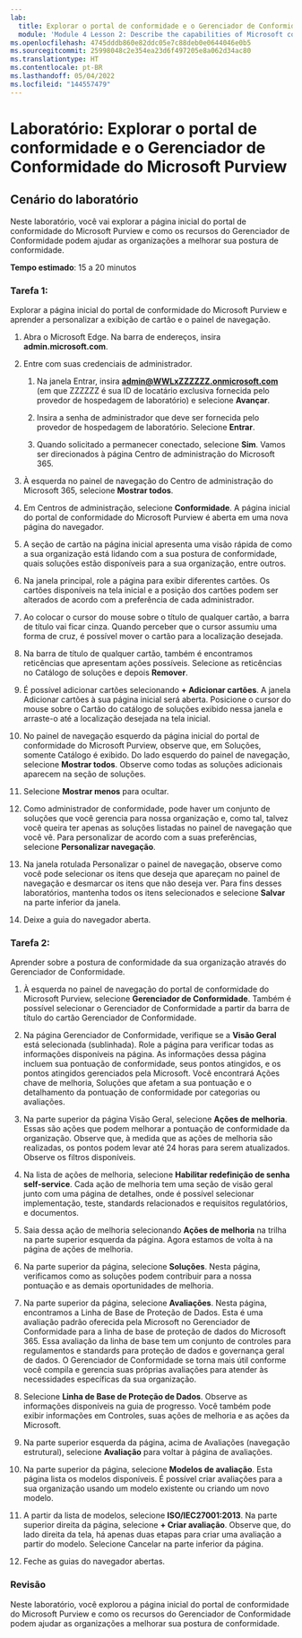 ```yaml
---
lab:
  title: Explorar o portal de conformidade e o Gerenciador de Conformidade do Microsoft Purview
  module: 'Module 4 Lesson 2: Describe the capabilities of Microsoft compliance solutions: Describe the compliance management capabilities of Microsoft Purview'
ms.openlocfilehash: 4745dddb860e82ddc05e7c88deb0e0644046e0b5
ms.sourcegitcommit: 25998048c2e354ea23d6f497205e8a062d34ac80
ms.translationtype: HT
ms.contentlocale: pt-BR
ms.lasthandoff: 05/04/2022
ms.locfileid: "144557479"
---
```

# <a name="lab-explore-the-microsoft-purview-compliance-portal--compliance-manager"></a>Laboratório: Explorar o portal de conformidade e o Gerenciador de Conformidade do Microsoft Purview

## <a name="lab-scenario"></a>Cenário do laboratório

Neste laboratório, você vai explorar a página inicial do portal de conformidade do Microsoft Purview e como os recursos do Gerenciador de Conformidade podem ajudar as organizações a melhorar sua postura de conformidade.

**Tempo estimado**: 15 a 20 minutos

### <a name="task-1"></a>Tarefa 1:

Explorar a página inicial do portal de conformidade do Microsoft Purview e aprender a personalizar a exibição de cartão e o painel de navegação.

1. Abra o Microsoft Edge. Na barra de endereços, insira **admin.microsoft.com**.

1. Entre com suas credenciais de administrador.
    1. Na janela Entrar, insira **admin@WWLxZZZZZZ.onmicrosoft.com** (em que ZZZZZZ é sua ID de locatário exclusiva fornecida pelo provedor de hospedagem de laboratório) e selecione **Avançar**.

    1. Insira a senha de administrador que deve ser fornecida pelo provedor de hospedagem de laboratório. Selecione **Entrar**.
    1. Quando solicitado a permanecer conectado, selecione **Sim**. Vamos ser direcionados à página Centro de administração do Microsoft 365.

1. À esquerda no painel de navegação do Centro de administração do Microsoft 365, selecione **Mostrar todos**.

1. Em Centros de administração, selecione **Conformidade**.  A página inicial do portal de conformidade do Microsoft Purview é aberta em uma nova página do navegador.  
1. A seção de cartão na página inicial apresenta uma visão rápida de como a sua organização está lidando com a sua postura de conformidade, quais soluções estão disponíveis para a sua organização, entre outros.
1. Na janela principal, role a página para exibir diferentes cartões. Os cartões disponíveis na tela inicial e a posição dos cartões podem ser alterados de acordo com a preferência de cada administrador.  
1. Ao colocar o cursor do mouse sobre o título de qualquer cartão, a barra de título vai ficar cinza.  Quando perceber que o cursor assumiu uma forma de cruz, é possível mover o cartão para a localização desejada.
1. Na barra de título de qualquer cartão, também é encontramos reticências que apresentam ações possíveis.  Selecione as reticências no Catálogo de soluções e depois **Remover**.
1. É possível adicionar cartões selecionando **+ Adicionar cartões**.  A janela Adicionar cartões à sua página inicial será aberta.  Posicione o cursor do mouse sobre o Cartão do catálogo de soluções exibido nessa janela e arraste-o até a localização desejada na tela inicial.
1. No painel de navegação esquerdo da página inicial do portal de conformidade do Microsoft Purview, observe que, em Soluções, somente Catálogo é exibido.  Do lado esquerdo do painel de navegação, selecione **Mostrar todos**.  Observe como todas as soluções adicionais aparecem na seção de soluções.  
1. Selecione **Mostrar menos** para ocultar.
1. Como administrador de conformidade, pode haver um conjunto de soluções que você gerencia para nossa organização e, como tal, talvez você queira ter apenas as soluções listadas no painel de navegação que você vê. Para personalizar de acordo com a suas preferências, selecione **Personalizar navegação**.  
1. Na janela rotulada Personalizar o painel de navegação, observe como você pode selecionar os itens que deseja que apareçam no painel de navegação e desmarcar os itens que não deseja ver. Para fins desses laboratórios, mantenha todos os itens selecionados e selecione **Salvar** na parte inferior da janela.  
1. Deixe a guia do navegador aberta.

### <a name="task-2"></a>Tarefa 2:

Aprender sobre a postura de conformidade da sua organização através do Gerenciador de Conformidade.

1. À esquerda no painel de navegação do portal de conformidade do Microsoft Purview, selecione **Gerenciador de Conformidade**.  Também é possível selecionar o Gerenciador de Conformidade a partir da barra de título do cartão Gerenciador de Conformidade.

1. Na página Gerenciador de Conformidade, verifique se a **Visão Geral** está selecionada (sublinhada). Role a página para verificar todas as informações disponíveis na página.  As informações dessa página incluem sua pontuação de conformidade, seus pontos atingidos, e os pontos atingidos gerenciados pela Microsoft.   Você encontrará Ações chave de melhoria, Soluções que afetam a sua pontuação e o detalhamento da pontuação de conformidade por categorias ou avaliações.

1. Na parte superior da página Visão Geral, selecione **Ações de melhoria**.  Essas são ações que podem melhorar a pontuação de conformidade da organização. Observe que, à medida que as ações de melhoria são realizadas, os pontos podem levar até 24 horas para serem atualizados.  Observe os filtros disponíveis.

1. Na lista de ações de melhoria, selecione **Habilitar redefinição de senha self-service**.  Cada ação de melhoria tem uma seção de visão geral junto com uma página de detalhes, onde é possível selecionar implementação, teste, standards relacionados e requisitos regulatórios, e documentos.

1. Saia dessa ação de melhoria selecionando **Ações de melhoria** na trilha na parte superior esquerda da página.  Agora estamos de volta à na página de ações de melhoria.

1. Na parte superior da página, selecione **Soluções**. Nesta página, verificamos como as soluções podem contribuir para a nossa pontuação e as demais oportunidades de melhoria.

1. Na parte superior da página, selecione **Avaliações**. Nesta página, encontramos a Linha de Base de Proteção de Dados.  Esta é uma avaliação padrão oferecida pela Microsoft no Gerenciador de Conformidade para a linha de base de proteção de dados do Microsoft 365.  Essa avaliação da linha de base tem um conjunto de controles para regulamentos e standards para proteção de dados e governança geral de dados. O Gerenciador de Conformidade se torna mais útil conforme você compila e gerencia suas próprias avaliações para atender às necessidades específicas da sua organização.

1. Selecione **Linha de Base de Proteção de Dados**.  Observe as informações disponíveis na guia de progresso.  Você também pode exibir informações em Controles, suas ações de melhoria e as ações da Microsoft.  

1. Na parte superior esquerda da página, acima de Avaliações (navegação estrutural), selecione **Avaliação** para voltar à página de avaliações.  

1. Na parte superior da página, selecione **Modelos de avaliação**.  Esta página lista os modelos disponíveis. É possível criar avaliações para a sua organização usando um modelo existente ou criando um novo modelo.

1. A partir da lista de modelos, selecione **ISO/IEC27001:2013**. Na parte superior direita da página, selecione **+ Criar avaliação**.  Observe que, do lado direita da tela, há apenas duas etapas para criar uma avaliação a partir do modelo.  Selecione Cancelar na parte inferior da página.

1. Feche as guias do navegador abertas.

### <a name="review"></a>Revisão

Neste laboratório, você explorou a página inicial do portal de conformidade do Microsoft Purview e como os recursos do Gerenciador de Conformidade podem ajudar as organizações a melhorar sua postura de conformidade.
